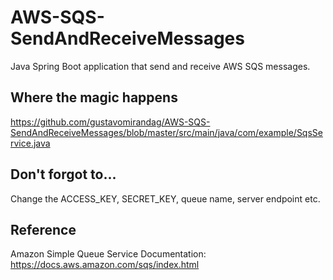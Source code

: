 # AWS-SQS-SendAndReceiveMessages
Java Spring Boot application that send and receive AWS SQS messages.

## Where the magic happens
https://github.com/gustavomirandag/AWS-SQS-SendAndReceiveMessages/blob/master/src/main/java/com/example/SqsService.java

## Don't forgot to...
Change the ACCESS_KEY, SECRET_KEY, queue name, server endpoint etc.

## Reference
Amazon Simple Queue Service Documentation: https://docs.aws.amazon.com/sqs/index.html

